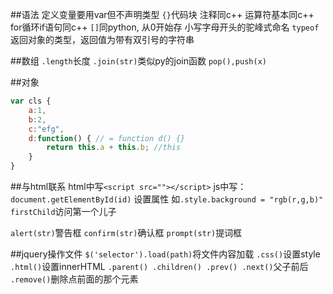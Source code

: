 ##语法
定义变量要用var但不声明类型
`{}`代码块
注释同c++
运算符基本同c++
for循环if语句同c++
`[]`同python, 从0开始存
小写字母开头的驼峰式命名
`typeof`返回对象的类型，返回值为带有双引号的字符串

##数组
`.length`长度
`.join(str)`类似py的join函数
`pop(),push(x)`

##对象
```javascript
var cls {
    a:1,
    b:2,
    c:"efg",
    d:function() { // = function d() {}
        return this.a + this.b; //this
    }
}
```

##与html联系
html中写`<script src=""></script>`
js中写：
`document.getElementById(id)`
设置属性 如`.style.background = "rgb(r,g,b)"`
`firstChild`访问第一个儿子

`alert(str)`警告框
`confirm(str)`确认框
`prompt(str)`提词框

##jquery操作文件
`$('selector').load(path)`将文件内容加载
`.css()`设置style
`.html()`设置innerHTML
`.parent() .children() .prev() .next()`父子前后
`.remove()`删除点前面的那个元素